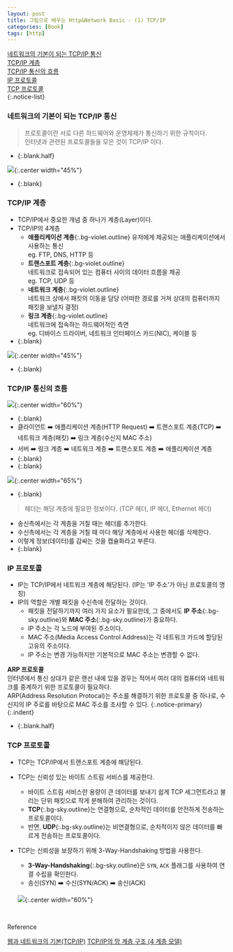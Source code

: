 ```yaml
---
layout: post
title: 그림으로 배우는 Http&Network Basic - (1) TCP/IP
categories: [Book]
tags: [http]
---
```


[네트워크의 기본이 되는 TCP/IP 통신](#네트워크의-기본이-되는-tcpip-통신)  
[TCP/IP 계층](#tcpip-계층)  
[TCP/IP 통신의 흐름](#tcpip-통신의-흐름)  
[IP 프로토콜](#ip-프로토콜)  
[TCP 프로토콜](#tcp-프로토콜)  
{:.notice-list}


### 네트워크의 기본이 되는 TCP/IP 통신
> 프로토콜이란 서로 다른 하드웨어와 운영체제가 통신하기 위한 규칙이다.  
> 인터넷과 관련된 프로토콜들을 모은 것이 TCP/IP 이다.

- {:.blank.half}

![](https://velog.velcdn.com/post-images%2Fconatuseus%2Fe76c2f70-d195-11e9-8ab6-1bd1eebc78e4%2Fimage.png){:.center width="45%"}

- {:.blank}


### TCP/IP 계층
- TCP/IP에서 중요한 개념 중 하나가 계층(Layer)이다.
- TCP/IP의 4계층
  - **애플리케이션 계층**{:.bg-violet.outline}
    유저에게 제공되는 애플리케이션에서 사용하는 통신  
    eg. FTP, DNS, HTTP 등
  - **트랜스포트 계층**{:.bg-violet.outline}  
    네트워크로 접속되어 있는 컴퓨터 사이의 데이터 흐름을 제공  
    eg. TCP, UDP 등
  - **네트워크 계층**{:.bg-violet.outline}  
    네트워크 상에서 패킷의 이동을 담당 (어떠한 경로를 거쳐 상대의 컴퓨터까지 패킷을 보낼지 결정)  
  - **링크 계층**{:.bg-violet.outline}  
    네트워크에 접속하는 하드웨어적인 측면  
    eg. 디바이스 드라이버, 네트워크 인터페이스 카드(NIC), 케이블 등
- {:.blank}

![](http://www.ktword.co.kr/img_data/205_1.JPG){:.center width="45%"}

- {:.blank}

    
### TCP/IP 통신의 흐름
![](https://velog.velcdn.com/post-images%2Fconatuseus%2Fc7817610-d3c1-11e9-9be1-d7af2d4620a0%2Fimage.png){:.center width="60%"}

- {:.blank}
- 클라이언트 ➡️ 애플리케이션 계층(HTTP Request) ➡️ 트랜스포트 계층(TCP) ➡️ 네트워크 계층(패킷) ➡️ 링크 계층(수신지 MAC 주소) 
- 서버 ➡️ 링크 계층 ➡️ 네트워크 계층 ➡️️ 트랜스포트 계층 ➡️ 애플리케이션 계층
- {:.blank}
- {:.blank}

![](https://velog.velcdn.com/post-images%2Fconatuseus%2Fd6b2f390-d3c9-11e9-b578-e7ac71f50ec2%2Fimage.png){:.center width="65%"}
- {:.blank}

> 헤더는 해당 계층에 필요한 정보이다. (TCP 헤더, IP 헤더, Ethernet 헤더)

- 송신측에서는 각 계층을 거칠 때는 헤더를 추가한다.
- 수신측에서는 각 계층을 거칠 때 마다 해당 계층에서 사용한 헤더를 삭제한다.
- 이렇게 정보(데이터)를 감싸는 것을 캡슐화라고 부른다.
- {:.blank}


### IP 프로토콜
- IP는 TCP/IP에서 네트워크 계층에 해당된다. (IP는 'IP 주소'가 아닌 프로토콜의 명칭)
- IP의 역할은 개별 패킷을 수신측에 전달하는 것이다.
  - 패킷을 전달하기까지 여러 가지 요소가 필요한데, 그 중에서도 **IP 주소**{:.bg-sky.outline}와 **MAC 주소**{:.bg-sky.outline}가 중요하다.
  - IP 주소는 각 노드에 부여된 주소이다.
  - MAC 주소(Media Access Control Address)는 각 네트워크 카드에 할당된 고유의 주소이다.
  - IP 주소는 변경 가능하지만 기본적으로 MAC 주소는 변경할 수 없다.
  
**ARP 프로토콜**   
인터넷에서 통신 상대가 같은 랜선 내에 있을 경우는 적어서 여러 대의 컴퓨터와 네트워크를 중계하기 위한 프로토콜이 필요하다.  
ARP(Address Resolution Protocal)는 주소를 해결하기 위한 프로토콜 중 하나로, 수신지의 IP 주로를 바탕으로 MAC 주소를 조사할 수 있다.
{:.notice-primary}
{:.indent}
- {:.blank.half}

### TCP 프로토콜
- TCP는 TCP/IP에서 트랜스포트 계층에 해당된다.
- TCP는 신뢰성 있는 바이트 스트림 서비스를 제공한다.
  - 바이트 스트림 서비스란 용량이 큰 데이터를 보내기 쉽게 TCP 세그먼트라고 불리는 단위 패킷으로 작게 분해하여 관리하는 것이다.
  - **TCP**{:.bg-sky.outline}는 연결형으로, 순차적인 데이터를 안전하게 전송하는 프로토콜이다.
  - 반면, **UDP**{:.bg-sky.outline}는 비연결형으로, 순차적이지 않은 데이터를 빠르게 전송하는 프로토콜이다.
- TCP는 신뢰성을 보장하기 위해 3-Way-Handshaking 방법을 사용한다.
  - **3-Way-Handshaking**{:.bg-sky.outline}은 `SYN`, `ACK` 플래그를 사용하여 연결 수립을 확인한다.
  - 송신(SYN) ➡️️ 수신(SYN/ACK) ➡️️ 송신(ACK)️️

  ![](https://velog.velcdn.com/post-images%2Fconatuseus%2F07fac630-d3d9-11e9-8214-155afa157874%2Fimage.png){:.center width="60%"}



<br>

<div class="post-reference">
   <p>Reference</p>
   <a href="https://velog.io/@conatuseus/2019-09-10-2009-%EC%9E%91%EC%84%B1%EB%90%A8-xsk0ds2eqf">웹과 네트워크의 기본(TCP/IP)</a>
   <a href="http://www.ktword.co.kr/word/abbr_view.php?nav=2&opt=&m_temp1=205&id=861">TCP/IP의 망 계층 구조 (4 계층 모델)</a>
</div>

